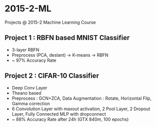 # 2015-2-ML
Projects @ 2015-2 Machine Learning Course

## Project 1 : RBFN based MNIST Classifier
- 3-layer RBFN
- Preprocess (PCA, deslant) -> K-means -> RBFN
- ~ 97% Accuracy Rate

## Project 2 : CIFAR-10 Classifier
- Deep Conv Layer
- Theano based
- Preprocess : GCN+ZCA,    Data Augmentation : Rotate, Horizontal Flip, Gamma correction
- 6 Convolution Layer with maxout activation, 2 Pool Layer, 2 Dropout Layer, Fully Connected MLP with dropconnect
- ~ 88% Accuracy Rate after 24h (GTX 840m, 100 epochs)
